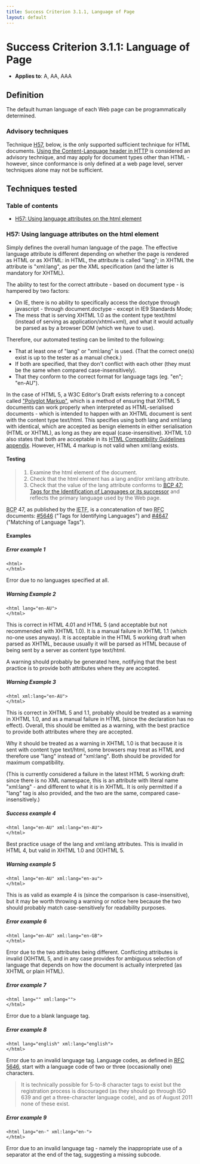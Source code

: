 ```yaml
---
title: Success Criterion 3.1.1, Language of Page
layout: default
---
```


# Success Criterion 3.1.1: Language of Page

- **Applies to**: A, AA, AAA

## Definition

The default human language of each Web page can be programmatically determined.

### Advisory techniques

Technique [H57](#tech-h57), below, is the only supported sufficient technique for HTML documents. [Using the Content-Language header in HTTP][SVR5] is considered an advisory technique, and may apply for document types other than HTML - however, since conformance is only defined at a web page level, server techniques alone may not be sufficient.

[SVR5]: http://www.w3.org/TR/2010/NOTE-WCAG20-TECHS-20101014/SVR5 "Server technique SVR5"

## Techniques tested

### Table of contents

- [H57: Using language attributes on the html element](#tech-h57)

### <a id="tech-h57">H57: Using language attributes on the html element</a>

Simply defines the overall human language of the page. The effective language attribute is different depending on whether the page is rendered as HTML or as XHTML: in HTML, the attribute is called "lang"; in XHTML the attribute is "xml:lang", as per the XML specification (and the latter is mandatory for XHTML).

The ability to test for the correct attribute - based on document type - is hampered by two factors:

- On IE, there is no ability to specifically access the doctype through javascript - through document.doctype - except in IE9 Standards Mode;
- The mess that is serving XHTML 1.0 as the content type text/html (instead of serving as application/xhtml+xml), and what it would actually be parsed as by a browser DOM (which we have to use).

Therefore, our automated testing can be limited to the following:

- That at least one of "lang" or "xml:lang" is used. (That the correct one(s) exist is up to the tester as a manual check.)
- If both are specified, that they don't conflict with each other (they must be the same when compared case-insensitively).
- That they conform to the correct format for language tags (eg. "en"; "en-AU").

In the case of HTML 5, a W3C Editor's Draft exists referring to a concept called ["Polyglot Markup"][HTML5 Polyglot], which is a method of ensuring that XHTML 5 documents can work properly when interpreted as HTML-serialised documents - which is intended to happen with an XHTML document is sent with the content type text/html. This specifies using both lang and xml:lang with identical, which are accepted as benign elements in either serialisation (HTML or XHTML), as long as they are equal (case-insensitive). XHTML 1.0 also states that both are acceptable in its [HTML Compatibility Guidelines appendix][XHTML 1.0 C]. However, HTML 4 markup is not valid when xml:lang exists.

  [HTML5 Polyglot]: http://www.w3.org/TR/html-polyglot/ "Polyglot Markup: HTML-Compatible XHTML Documents"
  [XHTML 1.0 C]: http://www.w3.org/TR/xhtml1/guidelines.html "XHTML 1.0 (Second Edition) - Appendix C: HTML Compatibility Guidelines"

#### Testing

> 1. Examine the html element of the document.
> 2. Check that the html element has a lang and/or xml:lang attribute.
> 3. Check that the value of the lang attribute conforms to [<acronym title="Best Current Practice">BCP</acronym> 47: Tags for the Identification of Languages or its successor][BCP47] and reflects the primary language used by the Web page.

  <acronym title="Best Current Practice">BCP</acronym> 47, as published by the <acronym title="Internet Engineering Task Force">IETF</acronym>, is a concatenation of two <acronym title="Request For Comments">RFC</acronym> documents: [#5646][RFC5646] ("Tags for Identifying Languages") and [#4647][RFC4647] ("Matching of Language Tags").

[BCP47]: http://www.rfc-editor.org/rfc/bcp/bcp47.txt "Best Current Practice 47"
[RFC5646]: http://www.rfc-editor.org/rfc/rfc5646.txt "RFC 5646"
[RFC4647]: http://www.rfc-editor.org/rfc/rfc4647.txt "RFC 4647"

#### Examples

##### Error example 1

    <html>
    </html>

Error due to no languages specified at all.

##### Warning Example 2

    <html lang="en-AU">
    </html>

This is correct in HTML 4.01 and HTML 5 (and acceptable but not recommended with XHTML 1.0). It is a manual failure in XHTML 1.1 (which no-one uses anyway). It is acceptable in the HTML 5 working draft when parsed as XHTML, because usually it will be parsed as HTML because of being sent by a server as content type text/html.

A warning should probably be generated here, notifying that the best practice is to provide both attributes where they are accepted.

##### Warning Example 3

    <html xml:lang="en-AU">
    </html>

This is correct in XHTML 5 and 1.1, probably should be treated as a warning in XHTML 1.0, and as a manual failure in HTML (since the declaration has no effect). Overall, this should be emitted as a warning, with the best practice to provide both attributes where they are accepted.

Why it should be treated as a warning in XHTML 1.0 is that because it is sent with content type text/html, some browsers may treat as HTML and therefore use "lang" instead of "xml:lang". Both should be provided for maximum compatibility.

(This is currently considered a failure in the latest HTML 5 working draft: since there is no XML namespace, this is an attribute with literal name "xml:lang" - and different to what it is in XHTML. It is only permitted if a "lang" tag is also provided, and the two are the same, compared case-insensitively.)

##### Success example 4

    <html lang="en-AU" xml:lang="en-AU">
    </html>

Best practice usage of the lang and xml:lang attributes. This is invalid in HTML 4, but valid in XHTML 1.0 and (X)HTML 5.

##### Warning example 5

    <html lang="en-AU" xml:lang="en-au">
    </html>

This is as valid as example 4 is (since the comparison is case-insensitive), but it may be worth throwing a warning or notice here because the two should probably match case-sensitively for readability purposes.

##### Error example 6

    <html lang="en-AU" xml:lang="en-GB">
    </html>

Error due to the two attributes being different. Conflicting attributes is invalid (X)HTML 5, and in any case provides for ambiguous selection of language that depends on how the document is actually interpreted (as XHTML or plain HTML).

##### Error example 7

    <html lang="" xml:lang="">
    </html>

Error due to a blank language tag.

##### Error example 8

    <html lang="english" xml:lang="english">
    </html>

Error due to an invalid language tag. Language codes, as defined in [<acronym title="Request For Comments">RFC</acronym> 5646][RFC5646], start with a language code
of two or three (occasionally one) characters.

> It is technically possible for 5-to-8 character tags to exist but the registration process is discouraged (as they should go through ISO 639 and get a three-character language code), and as of August 2011 none of these exist.

##### Error example 9

    <html lang="en-" xml:lang="en-">
    </html>

Error due to an invalid language tag - namely the inappropriate use of a separator at the end of the tag, suggesting a missing subcode.
